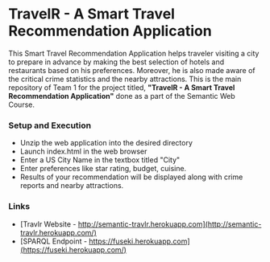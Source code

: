 # TravelR - A Smart Travel Recommendation Application

This Smart Travel Recommendation Application helps traveler visiting a city to prepare in advance by making the best selection of hotels and restaurants based on his preferences. Moreover, he is also made aware of the critical crime statistics and the nearby attractions. This is the main repository of Team 1 for the project titled, **"TravelR - A Smart Travel Recommendation Application"** done as a part of the Semantic Web Course. 

### Setup and Execution

  - Unzip the web application into the desired directory
  - Launch index.html in the web browser
  - Enter a US City Name in the textbox titled "City"
  - Enter preferences like star rating, budget, cuisine.
  - Results of your recommendation will be displayed along with crime reports and nearby attractions. 

### Links

- [Travlr Website - http://semantic-travlr.herokuapp.com](http://semantic-travlr.herokuapp.com/)
- [SPARQL Endpoint - https://fuseki.herokuapp.com](https://fuseki.herokuapp.com/)
